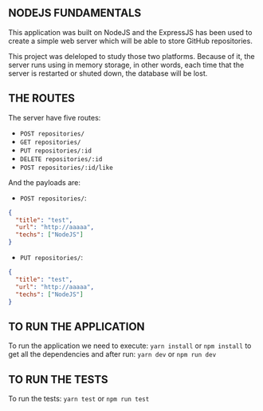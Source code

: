 ## NODEJS FUNDAMENTALS

This application was built on NodeJS and the ExpressJS has been used to create
a simple web server which will be able to store GitHub repositories.

This project was deleloped to study those two platforms. Because of it, the
server runs using in memory storage, in other words, each time that the
server is restarted or shuted down, the database will be lost.

## THE ROUTES

The server have five routes:

- `POST repositories/`
- `GET repositories/`
- `PUT repositories/:id`
- `DELETE repositories/:id`
- `POST repositories/:id/like`

And the payloads are:

- `POST repositories/`:

```json
{
  "title": "test",
  "url": "http://aaaaa",
  "techs": ["NodeJS"]
}
```

- `PUT repositories/`:

```json
{
  "title": "test",
  "url": "http://aaaaa",
  "techs": ["NodeJS"]
}
```

## TO RUN THE APPLICATION

To run the application we need to execute:
`yarn install`
or
`npm install`
to get all the dependencies and after run:
`yarn dev`
or
`npm run dev`

## TO RUN THE TESTS

To run the tests:
`yarn test`
or
`npm run test`

